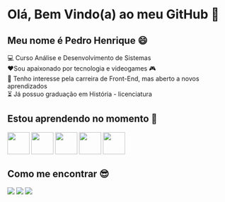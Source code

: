<h1> Olá, Bem Vindo(a) ao meu GitHub 👋 </h1>
 <h2> Meu nome é Pedro Henrique 😄 </h2>

💻 Curso Análise e Desenvolvimento de Sistemas <br>
❤️Sou apaixonado por tecnologia e videogames 🎮 <br>
😬 Tenho interesse pela carreira de Front-End, mas aberto a novos aprendizados<br>
⏳ Já possuo graduação em História - licenciatura

<h2> Estou aprendendo no momento 🚀 </h2>

<img src="https://cdn.jsdelivr.net/gh/devicons/devicon/icons/html5/html5-plain.svg" width="50" height="50" /> <img src="https://cdn.jsdelivr.net/gh/devicons/devicon/icons/css3/css3-plain.svg" width="50" height="50" /> <img src="https://cdn.jsdelivr.net/gh/devicons/devicon/icons/javascript/javascript-plain.svg" width="50" height="50"/> <img src="https://cdn.jsdelivr.net/gh/devicons/devicon/icons/java/java-original.svg" width="50" height="50" /> <img src="https://cdn.jsdelivr.net/gh/devicons/devicon/icons/figma/figma-original.svg" width="50" height="50" />
          

<h2> Como me encontrar 😎 </h2>
<div>
<a href="https://www.instagram.com/_pedruuhs/" target="_blank"><img src="https://img.shields.io/badge/-Instagram-%23E4405F?style=for-the-badge&logo=instagram&logoColor=white" target="_blank"></a>
<a href="https://www.linkedin.com/in/pedro-henrique-de-sousa-barbosa-475a55148/" target="_blank"><img src="https://img.shields.io/badge/-LinkedIn-%230077B5?style=for-the-badge&logo=linkedin&logoColor=white" target="_blank"></a>
<a href = "mailto:pedro.sousarbarbosa26@gmail.com"><img src="https://img.shields.io/badge/Gmail-D14836?style=for-the-badge&logo=gmail&logoColor=white" target="_blank"></a>
</div>



          
          
          
          



